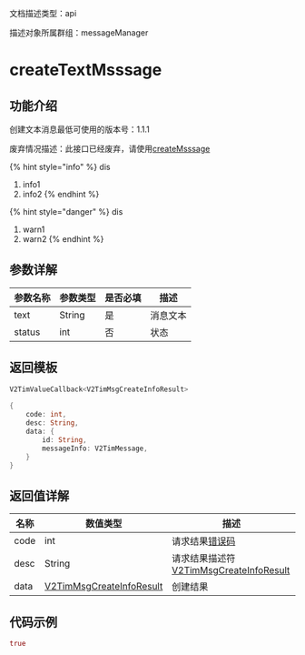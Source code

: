 文档描述类型：api

描述对象所属群组：messageManager

# createTextMsssage

## 功能介绍

创建文本消息最低可使用的版本号：1.1.1

废弃情况描述：此接口已经废弃，请使用[createMsssage](createMsssage.md)

{% hint style="info" %}
dis
1. info1
2. info2
{% endhint %}


{% hint style="danger" %}
dis
1. warn1
2. warn2
{% endhint %}

## 参数详解

| 参数名称 | 参数类型 | 是否必填 | 描述 |
| -------- | -------- | -------- | ---- |
| text | String | 是 | 消息文本 |
| status | int | 否 | 状态 |

## 返回模板

```dart
V2TimValueCallback<V2TimMsgCreateInfoResult>
        
{
    code: int,
    desc: String,
    data: {
        id: String,
        messageInfo: V2TimMessage,
    }
}
```

## 返回值详解

| 名称 | 数值类型 | 描述 |
| ---- | -------- | ---- |
| code | int | 请求结果[错误码](https://xxxx) |
| desc | String | 请求结果描述符[V2TimMsgCreateInfoResult](../../class/message/V2TimMsgCreateInfoResult.md) |
| data | [V2TimMsgCreateInfoResult](../../class/message/V2TimMsgCreateInfoResult.md) | 创建结果 |
## 代码示例

```dart
true
```